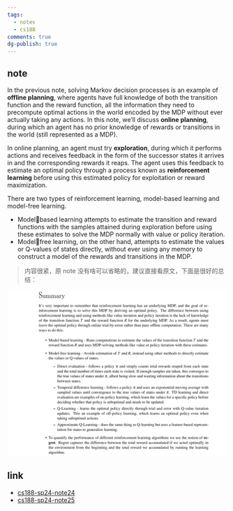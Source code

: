 ```yaml
---
tags:
  - notes
  - cs188
comments: true
dg-publish: true
---
```


## note

In the previous note, solving Markov decision processes is an example of **offline planning**, where agents have full knowledge of both the transition function and the reward function, all the information they need to precompute optimal actions in the world encoded by the MDP without ever actually taking any actions. In this note, we’ll discuss **online planning**, during which an agent has no prior knowledge of rewards or transitions in the world (still represented as a MDP).

In online planning, an agent must try **exploration**, during which it performs actions and receives feedback in the form of the successor states it arrives in and the corresponding rewards it reaps. The agent uses this feedback to estimate an optimal policy through a process known as **reinforcement learning** before using this estimated policy for exploitation or reward maximization.

There are two types of reinforcement learning, model-based learning and model-free learning. 
- Modelbased learning attempts to estimate the transition and reward functions with the samples attained during exploration before using these estimates to solve the MDP normally with value or policy iteration. 
- Modelfree learning, on the other hand, attempts to estimate the values or Q-values of states directly, without ever using any memory to construct a model of the rewards and transitions in the MDP.

> 内容很紧，原 note 没有啥可以省略的，建议直接看原文，下面是很好的总结：

![](attachments/24-Reinforcement_Learnin.png)

## link

- [cs188-sp24-note24](https://inst.eecs.berkeley.edu/~cs188/sp24/assets/notes/cs188-sp24-note24.pdf)
- [cs188-sp24-note25](https://inst.eecs.berkeley.edu/~cs188/sp24/assets/notes/cs188-sp24-note25.pdf)